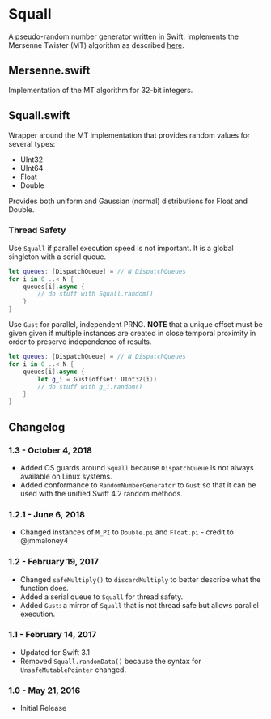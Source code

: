 # Squall

A pseudo-random number generator written in Swift. Implements the Mersenne Twister (MT) algorithm as described [here](https://en.wikipedia.org/wiki/Mersenne_Twister).

## Mersenne.swift

Implementation of the MT algorithm for 32-bit integers.

## Squall.swift

Wrapper around the MT implementation that provides random values for several types:

- UInt32
- UInt64
- Float
- Double

Provides both uniform and Gaussian (normal) distributions for Float and Double.

### Thread Safety

Use `Squall` if parallel execution speed is not important. It is a global singleton with a serial queue.

```swift
let queues: [DispatchQueue] = // N DispatchQueues
for i in 0 ..< N {
	queues[i].async {
		// do stuff with Squall.random()
	}
}
```

Use `Gust` for parallel, independent PRNG. **NOTE** that a unique offset must be given given if multiple instances are created in close temporal proximity in order to preserve independence of results.

```swift
let queues: [DispatchQueue] = // N DispatchQueues
for i in 0 ..< N {
	queues[i].async {
		let g_i = Gust(offset: UInt32(i))
		// do stuff with g_i.random()
	}
}
```

## Changelog

### 1.3 - October 4, 2018

- Added OS guards around `Squall` because `DispatchQueue` is not always available on Linux systems.
- Added conformance to `RandomNumberGenerator` to `Gust` so that it can be used with the unified Swift 4.2 random methods.

### 1.2.1 - June 6, 2018

- Changed instances of `M_PI` to `Double.pi` and `Float.pi` - credit to @jmmaloney4

### 1.2 - February 19, 2017

- Changed `safeMultiply()` to `discardMultiply` to better describe what the function does.
- Added a serial queue to `Squall` for thread safety.
- Added `Gust`: a mirror of `Squall` that is not thread safe but allows parallel execution.

### 1.1 - February 14, 2017

- Updated for Swift 3.1
- Removed `Squall.randomData()` because the syntax for `UnsafeMutablePointer` changed.

### 1.0 - May 21, 2016

- Initial Release
